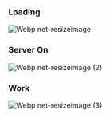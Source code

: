### Loading
![Webp net-resizeimage](https://user-images.githubusercontent.com/78589751/133925003-72dac6ff-508e-48d9-b86c-2c6b67c26a3e.gif)
### Server On 
![Webp net-resizeimage (2)](https://user-images.githubusercontent.com/78589751/133925249-74635ec4-7687-4278-8ffe-aee323522f67.gif)
### Work 
![Webp net-resizeimage (3)](https://user-images.githubusercontent.com/78589751/133925477-5b83d48f-7cb6-4c0c-8f3a-3686c36f1f18.gif)

